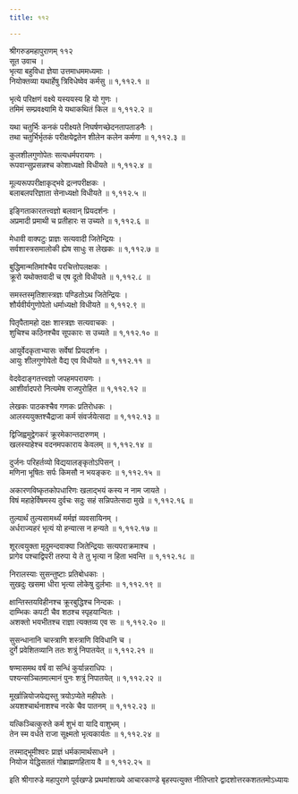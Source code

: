 ```yaml
---
title: ११२

---
```

श्रीगरुडमहापुराणम् ११२  
सूत उवाच ।  
भृत्या बहुविधा ज्ञेया उत्तमाधममध्यमाः ।  
नियोक्तव्या यथार्हेषु त्रिविधेष्वेव कर्मसु ॥ १,११२.१ ॥  
  
भृत्ये परिक्षणं वक्ष्ये यस्ययस्य हि यो गुणः ।  
तमिमं सम्प्रवक्ष्यामि ये यथाकथितं किल ॥ १,११२.२ ॥  
  
यथा चतुर्भिः कनकं परीक्ष्यते निघर्षणच्छेदनतापताडनैः ।  
तथा चतुर्भिर्भृतकं परीक्षयेद्वतेन शीलेन कलेन कर्मणा ॥ १,११२.३ ॥  
  
कुलशीलगुणोपेतः सत्यधर्मपरायणः ।  
रूपवान्सुप्रसन्नश्च कोशाध्यक्षो विधीयते ॥ १,११२.४ ॥  
  
मूल्यरूपपरीक्षाकृद्भवे द्रत्नपरीक्षकः ।  
बलाबलपरिज्ञाता सेनाध्यक्षो विधीयते ॥ १,११२.५ ॥  
  
इङ्गिताकारतत्त्वज्ञो बलवान् प्रियदर्शनः ।  
अप्रमादी प्रमाथी च प्रतीहारः स उच्यते ॥ १,११२.६ ॥  
  
मेधावी वाक्पटुः प्राज्ञः सत्यवादी जितेन्द्रियः ।  
सर्वशास्त्रसमालोकी ह्येष साधुः स लेखकः ॥ १,११२.७ ॥  
  
बुद्धिमान्मतिमांश्चैव परचित्तोपलक्षकः ।  
क्रूरो यथोक्तवादी च एष दूतो विधीयते ॥ १,११२.८ ॥  
  
समस्तस्मृतिशास्त्रज्ञः पण्डितोऽथ जितेन्द्रियः ।  
शौर्यवीर्यगुणोपेतो धर्माध्यक्षो विधीयते ॥ १,११२.९ ॥  
  
पितृपैतामहो दक्षः शास्त्रज्ञः सत्यवाचकः ।  
शुचिश्च कठिनश्चैव सूपकारः स उच्यते ॥ १,११२.१० ॥  
  
आयुर्वेदकृताभ्यासः सर्वेषां प्रियदर्शनः ।  
आयुः शीलगुणोपेतो वैद्य एव विधीयते ॥ १,११२.११ ॥  
  
वेदवेदाङ्गतत्त्वज्ञो जपहमपरायणः ।  
आशीर्वादपरो नित्यमेष राजपुरोहित ॥ १,११२.१२ ॥  
  
लेखकः पाठकश्चैव गणकः प्रतिरोधकः ।  
आलस्ययुक्तश्चैद्राजा कर्म संवर्जयेत्सदा ॥ १,११२.१३ ॥  
  
द्विजिह्वमुद्वेगकरं क्रूरमेकान्तदारुणम् ।  
खलस्याहेश्च वदनमपकाराय केवलम् ॥ १,११२.१४ ॥  
  
दुर्जनः परिहर्तव्यो विद्ययालङ्कृतोऽपिसन् ।  
मणिना भूषितः सर्पः किमसौ न भयङ्करः ॥ १,११२.१५ ॥  
  
अकारणविष्कृतकोपधारिणः खलाद्भयं कस्य न नाम जायते ।  
विषं महाहेर्विषमस्य दुर्वचः सदुः सहं सन्निपतेत्सदा मुखे ॥ १,११२.१६ ॥  
  
तुल्यार्थं तुल्यसामर्थ्यं मर्मज्ञं व्यवसायिनम् ।  
अर्धराज्यहरं भृत्यं यो हन्यात्स न हन्यते ॥ १,११२.१७ ॥  
  
शूरत्वयुक्ता मृदुमन्दवाक्या जितेन्द्रियाः सत्यपराक्रमाश्च ।  
प्रागेव पश्चाद्विपरी तरुपा ये ते तु भृत्या न हिता भवन्ति ॥ १,११२.१८ ॥  
  
निरालस्याः सुसन्तुष्टाः प्रतिबोधकाः ।  
सुखदुः खसमा धीरा भृत्या लोकेषु दुर्लभाः ॥ १,११२.१९ ॥  
  
क्षान्तिस्तयविहीनश्च क्रूरबुद्धिश्च निन्दकः ।  
दाम्भिकः कपटी चैव शठश्च स्पृहयान्वितः ।  
अशक्तो भयभीतश्च राज्ञा त्यक्तव्य एव सः ॥ १,११२.२० ॥  
  
सुसन्धानानि चास्त्राणि शस्त्राणि विविधानि च ।  
दुर्गे प्रवेशितव्यानि ततः शत्रुं निपातयेत् ॥ १,११२.२१ ॥  
  
षण्मासमथ वर्षं वा सन्धिं कुर्यान्नराधिपः ।  
पश्यन्सञ्चितमात्मानं पुनः शत्रुं निपातयेत् ॥ १,११२.२२ ॥  
  
मूर्खान्नियोजयेद्यस्तु त्रयोऽप्येते महीपतेः ।  
अयशश्चार्थनाशश्च नरके चैव पातनम् ॥ १,११२.२३ ॥  
  
यत्किञ्चित्कुरुते कर्म शुभं वा यादि वाशुभम् ।  
तेन स्म वर्धते राजा सूक्ष्मतो भृत्यकार्यतः ॥ १,११२.२४ ॥  
  
तस्माद्भूमीश्वरः प्राज्ञं धर्मकामार्थसाधने ।  
नियोज येद्धिसततं गोब्राह्मणहिताय वै ॥ १,११२.२५ ॥  
  
इति श्रीगारुडे महापुराणे पूर्वखण्डे प्रथमांशाख्ये आचारकाण्डे बृहस्पत्युक्त नीतिप्तारे द्वादशोत्तरकशततमोऽध्यायः